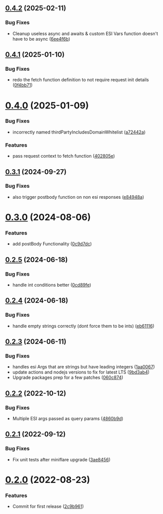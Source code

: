## [0.4.2](https://github.com/cdloh/cloudflare-esi/compare/v0.4.1...v0.4.2) (2025-02-11)


### Bug Fixes

* Cleanup useless async and awaits & custom ESI Vars function doesn't have to be async ([6ee4f6b](https://github.com/cdloh/cloudflare-esi/commit/6ee4f6bd08a1a61a8afe4f7e776de8c70616aac3))

## [0.4.1](https://github.com/cdloh/cloudflare-esi/compare/v0.4.0...v0.4.1) (2025-01-10)


### Bug Fixes

* redo the fetch function definition to not require request init details ([0f4bb71](https://github.com/cdloh/cloudflare-esi/commit/0f4bb718c0cf20e42248028cfda62cf23f2fa41e))

# [0.4.0](https://github.com/cdloh/cloudflare-esi/compare/v0.3.1...v0.4.0) (2025-01-09)


### Bug Fixes

* incorrectly named thirdPartyIncludesDomainWhitelist ([a72442a](https://github.com/cdloh/cloudflare-esi/commit/a72442acf0df84e790d6f0978b4809f84e62bab2))


### Features

* pass request context to fetch function ([402805e](https://github.com/cdloh/cloudflare-esi/commit/402805ec8cf3a2b59f034fc21c37a7f47d13daa8))

## [0.3.1](https://github.com/cdloh/cloudflare-esi/compare/v0.3.0...v0.3.1) (2024-09-27)


### Bug Fixes

* also trigger postbody function on non esi responses ([e84948a](https://github.com/cdloh/cloudflare-esi/commit/e84948a7f4997d3de5465fa6ffc860aa87f309d1))

# [0.3.0](https://github.com/cdloh/cloudflare-esi/compare/v0.2.5...v0.3.0) (2024-08-06)


### Features

* add postBody Functionality ([0c9d7dc](https://github.com/cdloh/cloudflare-esi/commit/0c9d7dce6ce7e9e4c0372cc640d45efb0d7c8bc8))

## [0.2.5](https://github.com/cdloh/cloudflare-esi/compare/v0.2.4...v0.2.5) (2024-06-18)


### Bug Fixes

* handle int conditions better ([0cd89fe](https://github.com/cdloh/cloudflare-esi/commit/0cd89feee6f1f0ab4ef3ab45918803fd8188c791))

## [0.2.4](https://github.com/cdloh/cloudflare-esi/compare/v0.2.3...v0.2.4) (2024-06-18)


### Bug Fixes

* handle empty strings correctly (dont force them to be ints) ([eb61116](https://github.com/cdloh/cloudflare-esi/commit/eb61116a9a0f24c8fe778c9c83df70136d0ffce1))

## [0.2.3](https://github.com/cdloh/cloudflare-esi/compare/v0.2.2...v0.2.3) (2024-06-11)


### Bug Fixes

* handles esi Args that are strings but have leading integers ([1aa0067](https://github.com/cdloh/cloudflare-esi/commit/1aa006710636e72ae6a9f52fc1f5dba7fbfee29d))
* update actions and nodejs versions to fix for latest LTS ([9bd3ab4](https://github.com/cdloh/cloudflare-esi/commit/9bd3ab4b47b973663b42f5363da087d328fea79b))
* Upgrade packages prep for a few patches ([060c874](https://github.com/cdloh/cloudflare-esi/commit/060c8744942a0ece2635d5d51cc22c497952918a))

## [0.2.2](https://github.com/cdloh/cloudflare-esi/compare/v0.2.1...v0.2.2) (2022-10-12)


### Bug Fixes

* Multiple ESI args passed as query params ([4860b9d](https://github.com/cdloh/cloudflare-esi/commit/4860b9df56d4965d0bfeee9a5a6c8be112b5548a))

## [0.2.1](https://github.com/cdloh/cloudflare-esi/compare/v0.2.0...v0.2.1) (2022-09-12)


### Bug Fixes

* Fix unit tests after miniflare upgrade ([3ae8456](https://github.com/cdloh/cloudflare-esi/commit/3ae84569da9a93978d891277aacf409e551d6542))

# [0.2.0](https://github.com/cdloh/cloudflare-esi/compare/v0.1.2...v0.2.0) (2022-08-23)


### Features

* Commit for first release ([2c9b961](https://github.com/cdloh/cloudflare-esi/commit/2c9b9614c1809e0592052072f2563589b93751d9))
